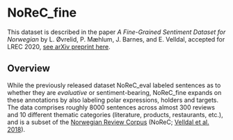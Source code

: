 # NoReC_fine

This dataset is described in the paper _A Fine-Grained Sentiment Dataset for Norwegian_ by L. Øvrelid, P. Mæhlum, J. Barnes, and E. Velldal, accepted for LREC 2020, [see arXiv preprint here](https://arxiv.org/abs/1911.12722).

## Overview 
While the previously released dataset NoReC_eval labeled sentences as to whether they are _evaluative_ or sentiment-bearing, NoReC_fine expands on these annotations by also labeling polar expressions, holders and targets. The data comprises roughly 8000 sentences across almost 300 reviews and 10 different thematic categories (literature, products, restaurants, etc.), and is a subset of the [Norwegian Review Corpus](https://github.com/ltgoslo/norec) (NoReC; [Velldal et al. 2018](http://www.lrec-conf.org/proceedings/lrec2018/pdf/851.pdf)). 
